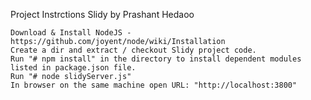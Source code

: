 Project Instrctions Slidy by Prashant Hedaoo

    Download & Install NodeJS - https://github.com/joyent/node/wiki/Installation
    Create a dir and extract / checkout Slidy project code.
    Run "# npm install" in the directory to install dependent modules listed in package.json file.
    Run "# node slidyServer.js"
    In browser on the same machine open URL: "http://localhost:3800"
    